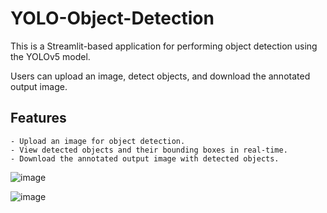 # YOLO-Object-Detection

This is a Streamlit-based application for performing object detection using the YOLOv5 model. 

Users can upload an image, detect objects, and download the annotated output image.

## Features
    - Upload an image for object detection.
    - View detected objects and their bounding boxes in real-time.
    - Download the annotated output image with detected objects.

![image](https://github.com/user-attachments/assets/68ae19bb-1510-4647-bd12-f91bf6b1b8d4)

![image](https://github.com/user-attachments/assets/9f47dfdc-3322-4e06-bbbc-1b3c4a73d398)
